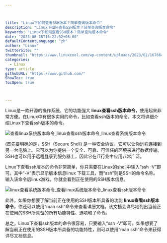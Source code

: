 ```yaml
---



title: "Linux下如何查看SSH版本？简单查询版本命令"
description: "Linux下如何查看SSH版本？简单查询版本命令"
keywords: "Linux下如何查看SSH版本？简单查询版本命令"
date: "2023-06-18T16:22:52+08:00"
defaultContentLanguage: "zh"
author: "Linux"
twitterSite: ""
thumbnail: "https://www.linuxcool.com/wp-content/uploads/2023/02/1676643128613_0.png"
categories:
  - Linux
type: article
githubURL: "https://www.github.com/"
ShowToc: true
TocOpen: true



---
```


Linux是一款开源的操作系统，它的功能强大 **linux查看ssh版本命令**，使用起来非常方便。在Linux中有很多实用的命令，比如查看ssh版本的命令。本文将详细介绍Linux下查看ssh版本的命令。

![查看linux系统版本命令_linux查看ssh版本命令_linux查看系统版本命令](https://www.linuxcool.com/wp-content/uploads/2023/02/1676643128613_0.png)

(首先要明确的是，SSH（Secure Shell) 是一种安全协议，它可以让你远程连接到另一台电脑上。它可以为你提供一个安全、可靠、可信任的环境来进行数据传输。SSH也可以用于远程登录到服务器上，因此它在IT行业中应用非常广泛。

Linux下查看ssh版本的命令非常简单，你只需要在Linux的shell中输入“ssh -V”即可。其中“-V”表示显示版本信息linux 下载工具，而“ssh”则是SSH的命令名称。输入该命令后linux游戏，你就会看到正在使用的SSH版本信息。

![linux查看系统版本命令_查看linux系统版本命令_linux查看ssh版本命令](https://www.linuxcool.com/wp-content/uploads/2023/02/1676643128613_1.png)

此外，如果你想要了解当前正在使用的SSH版本所具备的功能 **linux查看ssh版本命令**，你还可以使用“man ssh”命令来查看详细文档。该文档会详尽地列出当前正在使用的SSH所具备的所有功能特性、选项和子命令。

总之，Linux下查看ssh版本的命令很容易，只要输入“ssh -V”即可。如果想要了解当前正在使用的SSH版本所具备的功能特性，则可以使用“man ssh”命令来获得详尽文档信息。